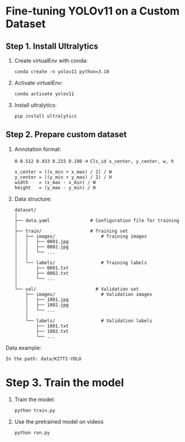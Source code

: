# Fine-tuning YOLOv11 on a Custom Dataset

## Step 1. Install Ultralytics

1. Create virtualEnv with conda:

    ``conda create -n yolov11 python=3.10`` 
2. Activate virtuelEnv:

    ```conda activate yolov11```

3. Install ultralytics:

    ```pip install ultralytics```

## Step 2. Prepare custom dataset
1. Annotation format:

    ```0 0.512 0.433 0.215 0.198``` -> ```Cls_id x_center, y_center, w, h```
    ```
    x_center = ((x_min + x_max) / 2) / W
    y_center = ((y_min + y_max) / 2) / H
    width    = (x_max - x_min) / W
    height   = (y_max - y_min) / H
    ```
2. Data structure:
    ```
    dataset/
    │
    ├── data.yaml               # Configuration file for training
    │
    ├── train/                  # Training set
    │   ├── images/                 # Training images
    │   │   ├── 0001.jpg
    │   │   ├── 0002.jpg
    │   │   └── ...
    │   │
    │   └── labels/                 # Training labels
    │       ├── 0001.txt
    │       ├── 0002.txt
    │       └── ...
    │
    └── val/                      # Validation set
        ├── images/                 # Validation images
        │   ├── 1001.jpg
        │   ├── 1002.jpg
        │   └── ...
        │
        └── labels/                 # Validation labels  
            ├── 1001.txt
            ├── 1002.txt
            └── ...
    ```
Data example:
```
In the path: data/KITTI-YOLO
```
# Step 3. Train the model 

1. Train the model:

    ``python train.py``

2. Use the pretrained model on videos

    ```python run.py```